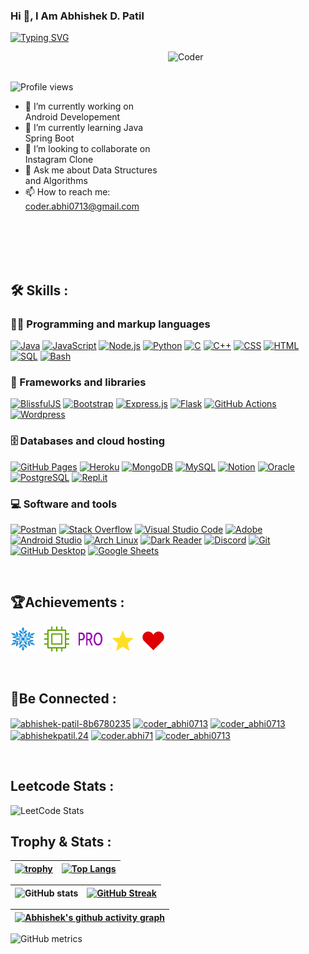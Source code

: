 <!---
abhishek-0713/abhishek-0713 is a ✨ special ✨ repository because its `README.md` (this file) appears on your GitHub profile.
You can click the Preview link to take a look at your changes.
--->
<!-- ### Hi 👋, I am Abhishek D. Patil -->

<h3>
  Hi 👋, I Am Abhishek D. Patil                                               
</h3>

<p>
<a href="https://git.io/typing-svg"><img src="https://readme-typing-svg.demolab.com?font=Fira+Code&size=24&duration=4000&pause=1000&color=F70000&background=FFFFFF00&width=700&height=51&lines=Full+Stack+Web+and+App+Developer;Rising+Java+Developer;First,+solve+the+problem.+Then,+write+the+code." alt="Typing SVG" /></a>
</p>

 <!-- <img src="https://i.pinimg.com/originals/fa/7b/4b/fa7b4bdc3b2f73e749e5c2c646d4ae13.gif" alt="CoderAbhi0713" width = "100%" height= "400">  -->

<!-- --------------------------------------------------------------    Intoduction  ---------------------------------------------------------------------------- -->

<div>

 <img src="https://topdevs.org/images/site/services/webdev/hero-bg.svg" alt="Coder" width = "50%" height= "270" align = "right"> 
 
</br> </br>

![Profile views](https://gpvc.arturio.dev/abhishek-0713)
- 🔭 I’m currently working on Android Developement
- 🌱 I’m currently learning Java Spring Boot 
- 💞️ I’m looking to collaborate on Instagram Clone
- 💬 Ask me about Data Structures and Algorithms 
- 📫 How to reach me: coder.abhi0713@gmail.com 

</div>
 </br> </br>
 </br> </br>
 
 <!-- -------------------------------------------------------------    Middle Section  ------------------------------------------------------------------------- -->

 
 ## 🛠️ Skills : 

 ### 👨‍💻 Programming and markup languages
 
<p>
    <a href="https://github.com/search?q=user%3Aabhishek-0713+language%3Ajava"><img alt="Java" src="https://custom-icon-badges.demolab.com/badge/Java-007396.svg?logo=java&logoColor=white"></a>
    <a href="https://github.com/search?q=user%3Aabhishek-0713+language%3Ajavascript"><img alt="JavaScript" src="https://img.shields.io/badge/JavaScript-F7DF1E.svg?logo=javascript&logoColor=black"></a>    
    <a href="https://github.com/search?q=user%3Aabhishek-0713+language%3Ajavascript"><img alt="Node.js" src="https://img.shields.io/badge/Node.js-43853D.svg?logo=node.js&logoColor=white"></a>
    <a href="https://github.com/search?q=user%3ADenverCoder1+language%3Apython"><img alt="Python" src="https://img.shields.io/badge/Python-14354C.svg?logo=python&logoColor=white"></a>
        <a href="https://github.com/search?q=user%3Aabhishek-0713+language%3Ac"><img alt="C" src="https://custom-icon-badges.demolab.com/badge/C-03599C.svg?logo=c-in-hexagon&logoColor=white"></a>
    <a href="https://github.com/search?q=user%3Aabhishek-0713+language%3Acpp"><img alt="C++" src="https://custom-icon-badges.demolab.com/badge/C++-9C033A.svg?logo=cpp2&logoColor=white"></a>
    <a href="https://github.com/search?q=user%3Aabhishek-0713+language%3Acss"><img alt="CSS" src="https://img.shields.io/badge/CSS-1572B6.svg?logo=css3&logoColor=white"></a>
    <a href="https://github.com/search?q=user%3Aabhishek-0713+language%3Ahtml"><img alt="HTML" src="https://img.shields.io/badge/HTML-E34F26.svg?logo=html5&logoColor=white"></a>
    <a href="https://github.com/search?q=user%3Aabhishek-0713+language%3Asql"><img alt="SQL" src="https://custom-icon-badges.demolab.com/badge/SQL-025E8C.svg?logo=database&logoColor=white"></a>
    <a href="https://github.com/search?q=user%3Aabhishek-0713+language%3Abash"><img alt="Bash" src="https://img.shields.io/badge/Bash-121011.svg?logo=gnu-bash&logoColor=white"></a>

</p>

### 🧰 Frameworks and libraries

<p>
    <a href="#"><img alt="BlissfulJS" src="https://custom-icon-badges.demolab.com/badge/Bliss.js-3dacc2.svg?logo=bliss&logoColor=white"></a>
    <a href="#"><img alt="Bootstrap" src="https://img.shields.io/badge/Bootstrap-7952B3.svg?logo=bootstrap&logoColor=white"></a>
    <a href="#"><img alt="Express.js" src="https://img.shields.io/badge/Express.js-404d59.svg?logo=express&logoColor=white"></a>
    <a href="#"><img alt="Flask" src="https://img.shields.io/badge/Flask-000000.svg?logo=flask&logoColor=white"></a>
    <a href="#"><img alt="GitHub Actions" src="https://img.shields.io/badge/GitHub%20Actions-2671E5.svg?logo=github%20actions&logoColor=white"></a>
    <a href="#"><img alt="Wordpress" src="https://img.shields.io/badge/Wordpress-21759B?logo=wordpress&logoColor=white"></a>
</p>

### 🗄️ Databases and cloud hosting

<p>
    <a href="#"><img alt="GitHub Pages" src="https://img.shields.io/badge/GitHub%20Pages-327FC7.svg?logo=github&logoColor=white"></a>
    <a href="#"><img alt="Heroku" src="https://img.shields.io/badge/Heroku-430098.svg?logo=heroku&logoColor=white"></a>
    <a href="#"><img alt="MongoDB" src ="https://img.shields.io/badge/MongoDB-4ea94b.svg?logo=mongodb&logoColor=white"></a>
    <a href="#"><img alt="MySQL" src="https://img.shields.io/badge/MySQL-00f.svg?logo=mysql&logoColor=white"></a>
    <a href="#"><img alt="Notion" src="https://img.shields.io/badge/Notion-010101.svg?logo=notion&logoColor=white"></a>
    <a href="#"><img alt="Oracle" src ="https://img.shields.io/badge/Oracle-F00000.svg?logo=oracle&logoColor=white"></a>
    <a href="#"><img alt="PostgreSQL" src ="https://img.shields.io/badge/PostgreSQL-316192.svg?logo=postgresql&logoColor=white"></a>
    <a href="#"><img alt="Repl.it" src="https://img.shields.io/badge/Repl.it-0D101E.svg?logo=Replit&logoColor=white"></a>
</p>

### 💻 Software and tools

<p>
    <a href="#"><img alt="Postman" src="https://img.shields.io/badge/Postman-FF6C37?logo=postman&logoColor=white"></a>
    <a href="#"><img alt="Stack Overflow" src="https://img.shields.io/badge/-Stack%20Overflow-FE7A16?logo=stack-overflow&logoColor=white"></a>
    <a href="#"><img alt="Visual Studio Code" src="https://img.shields.io/badge/Visual%20Studio%20Code-0078d7.svg?logo=visual-studio-code&logoColor=white"></a>
    <a href="#"><img alt="Adobe" src="https://img.shields.io/badge/Adobe-FF0000.svg?logo=adobe&logoColor=white"></a>
    <a href="#"><img alt="Android Studio" src="https://img.shields.io/badge/Android%20Studio-008678.svg?logo=android-studio&logoColor=white"></a>
    <a href="#"><img alt="Arch Linux" src="https://img.shields.io/badge/Arch%20Linux-1793D1.svg?logo=arch-linux&logoColor=white"></a>
    <a href="#"><img alt="Dark Reader" src="https://img.shields.io/badge/-Dark%20Reader-141E24?logo=dark-reader&logoColor=white"></a>
    <a href="#"><img alt="Discord" src="https://img.shields.io/badge/-Discord-5865F2.svg?logo=discord&logoColor=white"></a>
    <a href="#"><img alt="Git" src="https://img.shields.io/badge/Git-F05033.svg?logo=git&logoColor=white"></a>
    <a href="#"><img alt="GitHub Desktop" src="https://img.shields.io/badge/GitHub%20Desktop-8034A9.svg?logo=github&logoColor=white"></a>
    <a href="#"><img alt="Google Sheets" src="https://img.shields.io/badge/Sheets-34A853.svg?logo=google%20sheets&logoColor=white"></a>

</p>

</br>

<!-- --------------------------------------------------------------    Achievements  ---------------------------------------------------------------------------- -->


## 🏆Achievements : 
<a href='https://archiveprogram.github.com/'><img src='https://raw.githubusercontent.com/acervenky/animated-github-badges/master/assets/acbadge.gif' width='40' height='40'></a> <a href='https://docs.github.com/en/developers'><img src='https://raw.githubusercontent.com/acervenky/animated-github-badges/master/assets/devbadge.gif' width='40' height='40'></a> <a href='https://github.com/pricing'><img src='https://raw.githubusercontent.com/acervenky/animated-github-badges/master/assets/pro.gif' width='40' height='40'></a> <a href='https://stars.github.com/'><img src='https://raw.githubusercontent.com/acervenky/animated-github-badges/master/assets/starbadge.gif' width='35' height='35'></a> <a href='https://docs.github.com/en/github/supporting-the-open-source-community-with-github-sponsors'><img src='https://raw.githubusercontent.com/acervenky/animated-github-badges/master/assets/sponsorbadge.gif' width='35' height='35'></a> 

</br>

<!-- --------------------------------------------------------------    Social Media  ---------------------------------------------------------------------------- -->


## 📮Be Connected : 
<p align="left">
<a href="https://linkedin.com/in/abhishek-patil-8b6780235" target="blank"><img align="center" src="https://raw.githubusercontent.com/rahuldkjain/github-profile-readme-generator/master/src/images/icons/Social/linked-in-alt.svg" alt="abhishek-patil-8b6780235" height="30" width="40" /></a>
<a href="https://www.leetcode.com/coder_abhi0713" target="blank"><img align="center" src="https://raw.githubusercontent.com/rahuldkjain/github-profile-readme-generator/master/src/images/icons/Social/leet-code.svg" alt="coder_abhi0713" height="30" width="40" /></a>
<a href="https://www.hackerrank.com/coder_abhi0713" target="blank"><img align="center" src="https://raw.githubusercontent.com/rahuldkjain/github-profile-readme-generator/master/src/images/icons/Social/hackerrank.svg" alt="coder_abhi0713" height="30" width="40" /></a>
<a href="https://instagram.com/abhishekpatil.24" target="blank"><img align="center" src="https://raw.githubusercontent.com/rahuldkjain/github-profile-readme-generator/master/src/images/icons/Social/instagram.svg" alt="abhishekpatil.24" height="30" width="40" /></a>
<a href="https://codeforces.com/profile/coder.abhi71" target="blank"><img align="center" src="https://raw.githubusercontent.com/rahuldkjain/github-profile-readme-generator/master/src/images/icons/Social/codeforces.svg" alt="coder.abhi71" height="30" width="40" /></a>
<a href="https://auth.geeksforgeeks.org/user/coder_abhi0713" target="blank"><img align="center" src="https://raw.githubusercontent.com/rahuldkjain/github-profile-readme-generator/master/src/images/icons/Social/geeks-for-geeks.svg" alt="coder_abhi0713" height="30" width="40" /></a>
</p>

</br>


<!-- -------------------------------------------------------------   Trophy and Stats  ------------------------------------------------------------------------- -->

## Leetcode Stats :

![LeetCode Stats](https://leetcode.card.workers.dev/coder_abhi0713?theme=auto&font=)


## Trophy & Stats :

| [![trophy](https://github-profile-trophy.vercel.app/?username=abhishek-0713)](https://github.com/ryo-ma/github-profile-trophy) | [![Top Langs](https://github-readme-stats.vercel.app/api/top-langs/?username=abhishek-0713&layout=compact)](https://github.com/abhishek-0713/github-readme-stats) |
| :---: | :---: |


| ![GitHub stats](https://github-readme-stats.vercel.app/api?username=abhishek-0713&theme=dark&show_icons=true&count_private=true) | [![GitHub Streak](https://streak-stats.demolab.com?user=abhishek-0713&theme=dark&border_radius=4)](https://git.io/streak-stats) |
| :---: | :---: |

| [![Abhishek's github activity graph](https://activity-graph.herokuapp.com/graph?username=abhishek-0713&theme=react-dark)](https://github.com/abhishek/github-readme-activity-graph) |  
| :---: |

  ![GitHub metrics](https://metrics.lecoq.io/abhishek-0713) 
